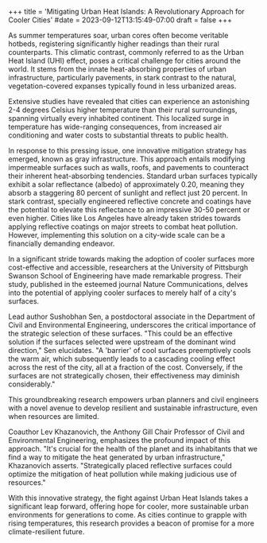 +++
title = 'Mitigating Urban Heat Islands: A Revolutionary Approach for Cooler Cities'
#date = 2023-09-12T13:15:49-07:00
draft = false
+++

As summer temperatures soar, urban cores often become veritable hotbeds, registering significantly higher readings than their rural counterparts. This climatic contrast, commonly referred to as the Urban Heat Island (UHI) effect, poses a critical challenge for cities around the world. It stems from the innate heat-absorbing properties of urban infrastructure, particularly pavements, in stark contrast to the natural, vegetation-covered expanses typically found in less urbanized areas.

Extensive studies have revealed that cities can experience an astonishing 2-4 degrees Celsius higher temperature than their rural surroundings, spanning virtually every inhabited continent. This localized surge in temperature has wide-ranging consequences, from increased air conditioning and water costs to substantial threats to public health.

In response to this pressing issue, one innovative mitigation strategy has emerged, known as gray infrastructure. This approach entails modifying impermeable surfaces such as walls, roofs, and pavements to counteract their inherent heat-absorbing tendencies. Standard urban surfaces typically exhibit a solar reflectance (albedo) of approximately 0.20, meaning they absorb a staggering 80 percent of sunlight and reflect just 20 percent. In stark contrast, specially engineered reflective concrete and coatings have the potential to elevate this reflectance to an impressive 30-50 percent or even higher. Cities like Los Angeles have already taken strides towards applying reflective coatings on major streets to combat heat pollution. However, implementing this solution on a city-wide scale can be a financially demanding endeavor.

In a significant stride towards making the adoption of cooler surfaces more cost-effective and accessible, researchers at the University of Pittsburgh Swanson School of Engineering have made remarkable progress. Their study, published in the esteemed journal Nature Communications, delves into the potential of applying cooler surfaces to merely half of a city's surfaces.

Lead author Sushobhan Sen, a postdoctoral associate in the Department of Civil and Environmental Engineering, underscores the critical importance of the strategic selection of these surfaces. "This could be an effective solution if the surfaces selected were upstream of the dominant wind direction," Sen elucidates. "A 'barrier' of cool surfaces preemptively cools the warm air, which subsequently leads to a cascading cooling effect across the rest of the city, all at a fraction of the cost. Conversely, if the surfaces are not strategically chosen, their effectiveness may diminish considerably."

This groundbreaking research empowers urban planners and civil engineers with a novel avenue to develop resilient and sustainable infrastructure, even when resources are limited.

Coauthor Lev Khazanovich, the Anthony Gill Chair Professor of Civil and Environmental Engineering, emphasizes the profound impact of this approach. "It's crucial for the health of the planet and its inhabitants that we find a way to mitigate the heat generated by urban infrastructure," Khazanovich asserts. "Strategically placed reflective surfaces could optimize the mitigation of heat pollution while making judicious use of resources."

With this innovative strategy, the fight against Urban Heat Islands takes a significant leap forward, offering hope for cooler, more sustainable urban environments for generations to come. As cities continue to grapple with rising temperatures, this research provides a beacon of promise for a more climate-resilient future.